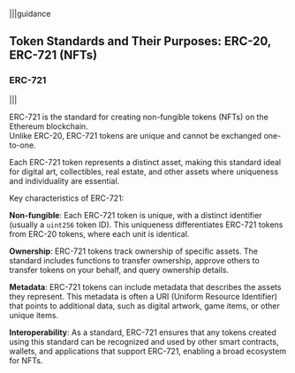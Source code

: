 |||guidance
## Token Standards and Their Purposes: ERC-20, ERC-721 (NFTs)

### ERC-721

|||


ERC-721 is the standard for creating non-fungible tokens (NFTs) on the Ethereum blockchain.   
Unlike ERC-20, ERC-721 tokens are unique and cannot be exchanged one-to-one. 

Each ERC-721 token represents a distinct asset, making this standard ideal for digital art, collectibles, real estate, and other assets where uniqueness and individuality are essential.

Key characteristics of ERC-721: 

**Non-fungible**: Each ERC-721 token is unique, with a distinct identifier (usually a `uint256` token ID). This uniqueness differentiates ERC-721 tokens from ERC-20 tokens, where each unit is identical.

**Ownership**: ERC-721 tokens track ownership of specific assets. The standard includes functions to transfer ownership, approve others to transfer tokens on your behalf, and query ownership details.

**Metadata**: ERC-721 tokens can include metadata that describes the assets they represent. This metadata is often a URI (Uniform Resource Identifier) that points to additional data, such as digital artwork, game items, or other unique items.

**Interoperability**: As a standard, ERC-721 ensures that any tokens created using this standard can be recognized and used by other smart contracts, wallets, and applications that support ERC-721, enabling a broad ecosystem for NFTs.
